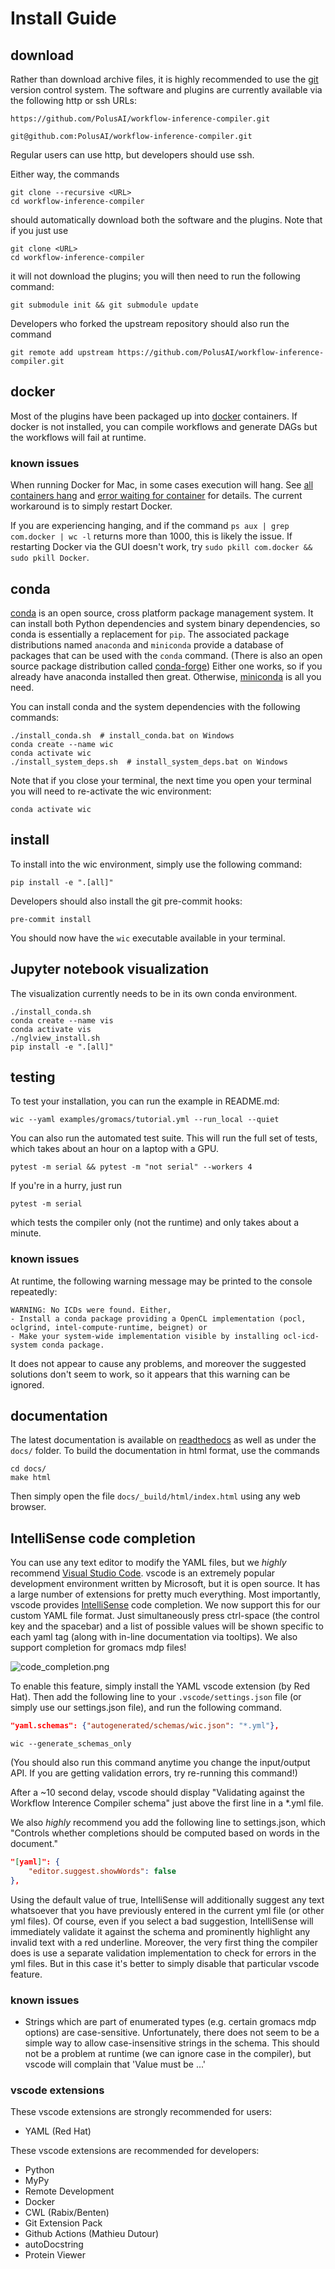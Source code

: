 # Install Guide

## download

Rather than download archive files, it is highly recommended to use the [git](https://git-scm.com) version control system. The software and plugins are currently available via the following http or ssh URLs:

```
https://github.com/PolusAI/workflow-inference-compiler.git
```
```
git@github.com:PolusAI/workflow-inference-compiler.git
```

Regular users can use http, but developers should use ssh.

Either way, the commands

```shell
git clone --recursive <URL>
cd workflow-inference-compiler
```

should automatically download both the software and the plugins. Note that if you just use

```shell
git clone <URL>
cd workflow-inference-compiler
```
it will not download the plugins; you will then need to run the following command:

```
git submodule init && git submodule update
```

Developers who forked the upstream repository should also run the command

```
git remote add upstream https://github.com/PolusAI/workflow-inference-compiler.git
```

## docker

Most of the plugins have been packaged up into [docker](https://www.docker.com) containers. If docker is not installed, you can compile workflows and generate DAGs but the workflows will fail at runtime.

### known issues

When running Docker for Mac, in some cases execution will hang. See [all containers hang](https://github.com/docker/for-mac/issues/5081) and [error waiting for container](https://github.com/docker/for-mac/issues/5139) for details. The current workaround is to simply restart Docker.

If you are experiencing hanging, and if the command `ps aux | grep com.docker | wc -l` returns more than 1000, this is likely the issue. If restarting Docker via the GUI doesn't work, try `sudo pkill com.docker && sudo pkill Docker`.

## conda

[conda](https://en.wikipedia.org/wiki/Conda_(package_manager)) is an open source, cross platform package management system. It can install both Python dependencies and system binary dependencies, so conda is essentially a replacement for `pip`. The associated package distributions named `anaconda` and `miniconda` provide a database of packages that can be used with the `conda` command. (There is also an open source package distribution called [conda-forge](https://conda-forge.org)) Either one works, so if you already have anaconda installed then great. Otherwise, [miniconda](https://docs.conda.io/en/latest/miniconda.html) is all you need.

You can install conda and the system dependencies with the following commands:

```
./install_conda.sh  # install_conda.bat on Windows
conda create --name wic
conda activate wic
./install_system_deps.sh  # install_system_deps.bat on Windows
```

Note that if you close your terminal, the next time you open your terminal you will need to re-activate the wic environment:

```
conda activate wic
```

## install

To install into the wic environment, simply use the following command:

```
pip install -e ".[all]"
```

Developers should also install the git pre-commit hooks:
```
pre-commit install
```

You should now have the `wic` executable available in your terminal.

## Jupyter notebook visualization

The visualization currently needs to be in its own conda environment.

```
./install_conda.sh
conda create --name vis
conda activate vis
./nglview_install.sh
pip install -e ".[all]"
```

## testing

To test your installation, you can run the example in README.md:

```
wic --yaml examples/gromacs/tutorial.yml --run_local --quiet
```

You can also run the automated test suite. This will run the full set of tests, which takes about an hour on a laptop with a GPU.

```
pytest -m serial && pytest -m "not serial" --workers 4
```

If you're in a hurry, just run

```
pytest -m serial
```

which tests the compiler only (not the runtime) and only takes about a minute.

### known issues

At runtime, the following warning message may be printed to the console repeatedly:

```
WARNING: No ICDs were found. Either,
- Install a conda package providing a OpenCL implementation (pocl, oclgrind, intel-compute-runtime, beignet) or 
- Make your system-wide implementation visible by installing ocl-icd-system conda package.
```

It does not appear to cause any problems, and moreover the suggested solutions don't seem to work, so it appears that this warning can be ignored.

## documentation

The latest documentation is available on [readthedocs](https://workflow-inference-compiler.readthedocs.io/en/latest/) as well as under the `docs/` folder. To build the documentation in html format, use the commands

```
cd docs/
make html
```

Then simply open the file `docs/_build/html/index.html` using any web browser.

## IntelliSense code completion

You can use any text editor to modify the YAML files, but we *highly* recommend [Visual Studio Code](https://code.visualstudio.com). vscode is an extremely popular development environment written by Microsoft, but it is open source. It has a large number of extensions for pretty much everything. Most importantly, vscode provides [IntelliSense](https://code.visualstudio.com/docs/editor/intellisense) code completion. We now support this for our custom YAML file format. Just simultaneously press ctrl-space (the control key and the spacebar) and a list of possible values will be shown specific to each yaml tag (along with in-line documentation via tooltips). We also support completion for gromacs mdp files!

![code_completion.png](code_completion.png)

To enable this feature, simply install the YAML vscode extension (by Red Hat). Then add the following line to your `.vscode/settings.json` file (or simply use our settings.json file), and run the following command.

```json
"yaml.schemas": {"autogenerated/schemas/wic.json": "*.yml"},
```

```
wic --generate_schemas_only
```

(You should also run this command anytime you change the input/output API. If you are getting validation errors, try re-running this command!)

After a ~10 second delay, vscode should display "Validating against the Workflow Interence Compiler schema" just above the first line in a \*.yml file.

We also *highly* recommend you add the following line to settings.json, which "Controls whether completions should be computed based on words in the document."

```json
"[yaml]": {
    "editor.suggest.showWords": false
},
```

Using the default value of true, IntelliSense will additionally suggest any text whatsoever that you have previously entered in the current yml file (or other yml files). Of course, even if you select a bad suggestion, IntelliSense will immediately validate it against the schema and prominently highlight any invalid text with a red underline. Moreover, the very first thing the compiler does is use a separate validation implementation to check for errors in the yml files. But in this case it's better to simply disable that particular vscode feature.

### known issues

* Strings which are part of enumerated types (e.g. certain gromacs mdp options) are case-sensitive. Unfortunately, there does not seem to be a simple way to allow case-insensitive strings in the schema. This should not be a problem at runtime (we can ignore case in the compiler), but vscode will complain that 'Value must be ...'

### vscode extensions

These vscode extensions are strongly recommended for users:

* YAML (Red Hat)

These vscode extensions are recommended for developers:

* Python
* MyPy
* Remote Development
* Docker
* CWL (Rabix/Benten)
* Git Extension Pack
* Github Actions (Mathieu Dutour)
* autoDocstring
* Protein Viewer